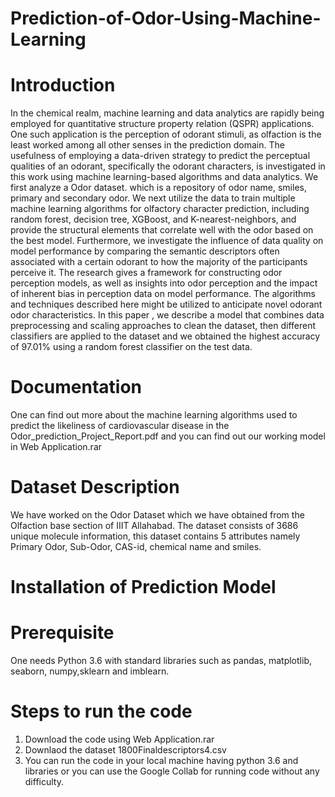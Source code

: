 # Prediction-of-Odor-Using-Machine-Learning
# Introduction
In the chemical realm, machine learning and data analytics are rapidly being employed for quantitative structure property relation (QSPR) applications. One such application is the perception of odorant stimuli, as olfaction is the least worked among all other senses in the prediction domain. The usefulness of employing a data-driven strategy to predict the perceptual qualities of an odorant, specifically the odorant characters, is investigated in this work using machine learning-based algorithms and data analytics. We first analyze a Odor dataset. which is a repository of odor name, smiles, primary and secondary odor. We next utilize the data to train multiple machine learning algorithms for olfactory character prediction, including random forest, decision tree, XGBoost, and K-nearest-neighbors, and provide the structural elements that correlate well with the odor based on the best model. Furthermore, we investigate the influence of data quality on model performance by comparing the semantic descriptors often associated with a certain odorant to how the majority of the participants perceive it. The research gives a framework for constructing odor perception models, as well as insights into odor perception and the impact of inherent bias in perception data on model performance. The algorithms and techniques described here might be utilized to anticipate novel odorant odor characteristics. In this paper , we describe a model that combines data preprocessing and scaling approaches to clean the dataset, then different classifiers are applied to the dataset and we obtained the highest accuracy of 97.01% using a random forest classifier on the test data.
# Documentation
One can find out more about the machine learning algorithms used to predict the likeliness of cardiovascular disease in the Odor_prediction_Project_Report.pdf and you can find out our working model in Web Application.rar
# Dataset Description
We have worked on the Odor Dataset which we have obtained from the Olfaction base section of IIIT Allahabad. The dataset consists of 3686 unique molecule information, this dataset contains 5 attributes namely Primary Odor, Sub-Odor, CAS-id, chemical name and smiles. 
# Installation of Prediction Model
# Prerequisite
One needs Python 3.6 with standard libraries such as pandas, matplotlib, seaborn, numpy,sklearn and imblearn.
# Steps to run the code
1) Download the code using Web Application.rar
2) Downlaod the dataset 1800Finaldescriptors4.csv
3) You can run the code in your local machine having python 3.6 and libraries or you can use the Google Collab for running code without any difficulty.


